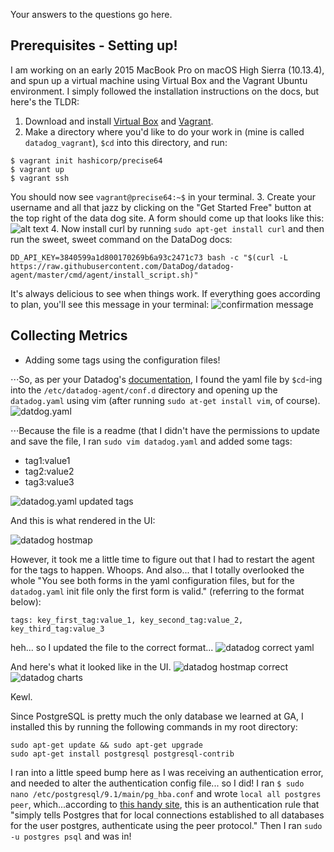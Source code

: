 Your answers to the questions go here.

## Prerequisites - Setting up!

I am working on an early 2015 MacBook Pro on macOS High Sierra (10.13.4), and spun up a virtual machine using Virtual Box and the Vagrant Ubuntu environment. I simply followed the installation instructions on the docs, but here's the TLDR:

1. Download and install [Virtual Box](https://download.virtualbox.org/virtualbox/5.2.10/VirtualBox-5.2.10-122088-OSX.dmg "Download VirtualBox for macOS")  and [Vagrant](https://releases.hashicorp.com/vagrant/2.1.1/vagrant_2.1.1_x86_64.dmg "Download Vagrant for macOS").
2. Make a directory where you'd like to do your work in (mine is called `datadog_vagrant`), `$cd` into this directory, and run:
```
$ vagrant init hashicorp/precise64
$ vagrant up
$ vagrant ssh
```
You should now see `vagrant@precise64:~$` in your terminal.
3. Create your username and all that jazz by clicking on the "Get Started Free" button at the top right of the data dog site. A form should come up that looks like this:
![alt text](https://s3.amazonaws.com/juliewongbandue-ddhiring/create_account_form.png "Form")
4. Now install curl by running `sudo apt-get install curl` and then run the sweet, sweet command on the DataDog docs:
```
DD_API_KEY=3840599a1d800170269b6a93c2471c73 bash -c "$(curl -L https://raw.githubusercontent.com/DataDog/datadog-agent/master/cmd/agent/install_script.sh)"
```
It's always delicious to see when things work. If everything goes according to plan, you'll see this message in your terminal:
![confirmation message](https://s3.amazonaws.com/juliewongbandue-ddhiring/DDAgent_confirmation.png "Installation Confirmation")

## Collecting Metrics
+ Adding some tags using the configuration files!

⋅⋅⋅So, as per your Datadog's [documentation](https://docs.datadoghq.com/getting_started/tagging/assigning_tags/), I found the yaml file by `$cd`-ing into the `/etc/datadog-agent/conf.d` directory and opening up the `datadog.yaml` using vim (after running `sudo at-get install vim`, of course).
![datdog.yaml](https://s3.amazonaws.com/juliewongbandue-ddhiring/vim_datadog.agent.png)

⋅⋅⋅Because the file is a readme (that I didn't have the permissions to update and save the file, I ran `sudo vim datadog.yaml` and added some tags:  
- tag1:value1
- tag2:value2
- tag3:value3

![datadog.yaml updated tags](https://s3.amazonaws.com/juliewongbandue-ddhiring/vim_datadog.agent_addedtags.png)

And this is what rendered in the UI:

![datadog hostmap](https://s3.amazonaws.com/juliewongbandue-ddhiring/datadog_hostmap_tags.png)

However, it took me a little time to figure out that I had to restart the agent for the tags to happen. Whoops. And also... that I totally overlooked the whole "You see both forms in the yaml configuration files, but for the `datadog.yaml` init file only the first form is valid." (referring to the format below):

```
tags: key_first_tag:value_1, key_second_tag:value_2, key_third_tag:value_3
```

heh... so I updated the file to the correct format...
![datadog correct yaml](https://s3.amazonaws.com/juliewongbandue-ddhiring/vim_datadog_addedtags_correct.png)

And here's what it looked like in the UI.
![datadog hostmap correct](https://s3.amazonaws.com/juliewongbandue-ddhiring/datadog_hostmap_tags_correct.png)
![datadog charts](https://s3.amazonaws.com/juliewongbandue-ddhiring/datadog_hostmap_charts.png)

Kewl.

Since PostgreSQL is pretty much the only database we learned at GA, I installed this by running the following commands in my root directory:
```
sudo apt-get update && sudo apt-get upgrade
sudo apt-get install postgresql postgresql-contrib
```

I ran into a little speed bump here as I was receiving an authentication error, and needed to alter the authentication config file... so I did! I ran `$ sudo nano /etc/postgresql/9.1/main/pg_hba.conf` and wrote `local all postgres peer`, which...according to [this handy site](https://chartio.com/resources/tutorials/how-to-set-the-default-user-password-in-postgresql/), this is an authentication rule that "simply tells Postgres that for local connections established to all databases for the user postgres, authenticate using the peer protocol." Then I ran `sudo -u postgres psql` and was in!
